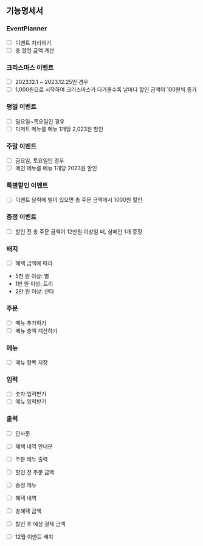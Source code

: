 ## 기능명세서

### EventPlanner

- [ ] 이벤트 처리하기
- [ ] 총 할인 금액 계산

### 크리스마스 이벤트

- [ ] 2023.12.1 ~ 2023.12.25인 경우
- [ ] 1,000원으로 시작하여 크리스마스가 다가올수록 날마다 할인 금액이 100원씩 증가

### 평일 이벤트

- [ ] 일요일~목요일인 경우
- [ ] 디저트 메뉴를 메뉴 1개당 2,023원 할인

### 주말 이벤트

- [ ] 금요일, 토요일인 경우
- [ ] 메인 메뉴를 메뉴 1개당 2023원 할인

### 특별할인 이벤트

- [ ] 이벤트 달력에 별이 있으면 총 주문 금액에서 1000원 할인

### 증정 이벤트

- [ ] 할인 전 총 주문 금액이 12만원 이상일 때, 샴페인 1개 증정

### 배지

- [ ] 혜택 금액에 따라
- 5천 원 이상: 별
- 1만 원 이상: 트리
- 2만 원 이상: 산타

### 주문

- [ ] 메뉴 추가하기
- [ ] 메뉴 총액 계산하기

### 메뉴

- [ ] 메뉴 항목 저장

### 입력

- [ ] 숫자 입력받기
- [ ] 메뉴 입력받기

### 출력

- [ ] 인사문
- [ ] 혜택 내역 안내문
- [ ] 주문 메뉴 출력
- [ ] 할인 전 주문 금액
- [ ] 증정 메뉴
- [ ] 혜택 내역
- [ ] 총혜택 금액
- [ ] 할인 후 예상 결제 금액
- [ ] 12월 이벤트 배지

